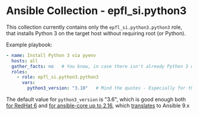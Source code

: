 # Ansible Collection - epfl_si.python3

This collection currently contains only the `epfl_si.python3.python3`
role, that installs Python 3 on the target host without requiring root (or Python).

Example playbook:

```yaml
- name: Install Python 3 via pyenv
  hosts: all
  gather_facts: no   # You know, in case there isn't already Python 3 on the other end
  roles:
    - role: epfl_si.python3.python3
      vars:
        python3_version: "3.10"   # Mind the quotes - Especially for that particular version!
```

The default value for `python3_version` is "3.6", which is good enough both [for RedHat 6](https://stackoverflow.com/questions/53543477/building-python-3-7-1-ssl-module-failed) and [for ansible-core up to 2.16](https://docs.ansible.com/ansible/latest/reference_appendices/release_and_maintenance.html#ansible-core-support-matrix), which [translates](https://docs.ansible.com/ansible/latest/reference_appendices/release_and_maintenance.html#ansible-community-changelogs) to Ansible 9.x
